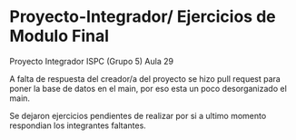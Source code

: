 # Proyecto-Integrador/ Ejercicios de Modulo Final 
Proyecto Integrador  ISPC (Grupo 5) Aula 29

A falta de respuesta del creador/a del proyecto se hizo pull request para poner la base de datos en el main, por eso esta
un poco desorganizado el main.

Se dejaron ejercicios pendientes de realizar por si a ultimo 
momento respondian los integrantes faltantes.



